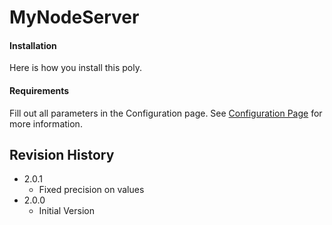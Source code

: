 # MyNodeServer

#### Installation

Here is how you install this poly.

#### Requirements

Fill out all parameters in the Configuration page.  See [Configuration Page](POLYGLOT_CONFIG.md) for more information.

## Revision History

- 2.0.1
  - Fixed precision on values
- 2.0.0
  - Initial Version
